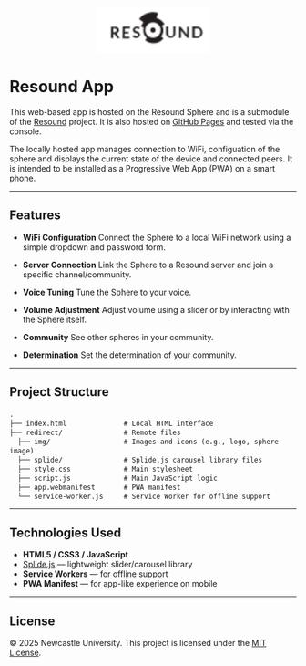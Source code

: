 <p align="center"><img src="redirect/img/resound_logo.svg" width="200" alt="Resound Logo"></p>

# Resound App

This web-based app is hosted on the Resound Sphere and is a submodule of the [Resound](https://github.com/digitalinteraction/Resound) project. It is also hosted on [GitHub Pages](https://digitalinteraction.github.io/ResoundApp/) and tested via the console. 

The locally hosted app manages connection to WiFi, configuation of the sphere and displays the current state of the device and connected peers. It is intended to be installed as a Progressive Web App (PWA) on a smart phone.

---

## Features

* **WiFi Configuration**
  Connect the Sphere to a local WiFi network using a simple dropdown and password form.

* **Server Connection**
  Link the Sphere to a Resound server and join a specific channel/community.

* **Voice Tuning**
  Tune the Sphere to your voice.

* **Volume Adjustment**
  Adjust volume using a slider or by interacting with the Sphere itself.

* **Community**
  See other spheres in your community.

* **Determination**
  Set the determination of your community.

---

## Project Structure

```
.
├── index.html              # Local HTML interface
├── redirect/               # Remote files
  ├── img/                  # Images and icons (e.g., logo, sphere image)
  ├── splide/               # Splide.js carousel library files
  ├── style.css             # Main stylesheet
  ├── script.js             # Main JavaScript logic
  ├── app.webmanifest       # PWA manifest
  └── service-worker.js     # Service Worker for offline support
```

---

## Technologies Used

* **HTML5 / CSS3 / JavaScript**
* [Splide.js](https://splidejs.com/) — lightweight slider/carousel library
* **Service Workers** — for offline support
* **PWA Manifest** — for app-like experience on mobile

---

## License

© 2025 Newcastle University. This project is licensed under the [MIT License](LICENSE.txt).